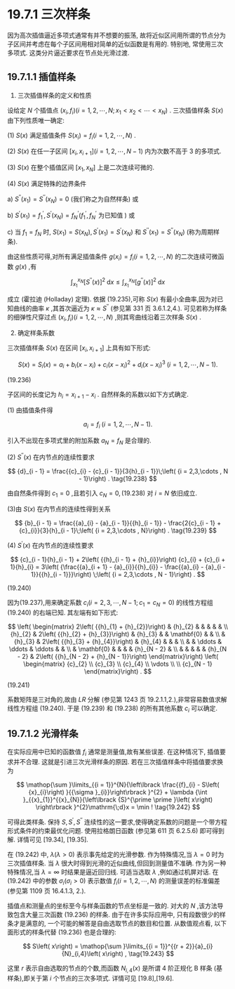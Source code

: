 # 19.7.1 三次样条

因为高次插值逼近多项式通常有并不想要的振荡, 故将近似区间用所谓的节点分为子区间并考虑在每个子区间用相对简单的近似函数是有用的. 特别地, 常使用三次多项式. 这类分片逼近要求在节点处光滑过渡.

## 19.7.1.1 插值样条

1. 三次插值样条的定义和性质

设给定 $N$ 个插值点 $\left( {{x}_{i},{f}_{i}}\right) \left( {i = 1,2,\cdots , N;{x}_{1} < {x}_{2} < \cdots  < {x}_{N}}\right)$ . 三次插值样条 $S\left( x\right)$ 由下列性质唯一确定:

(1) $S\left( x\right)$ 满足插值条件 $S\left( {x}_{i}\right)  = {f}_{i}\left( {i = 1,2,\cdots , N}\right)$ .

(2) $S\left( x\right)$ 在任一子区间 $\left\lbrack  {{x}_{i},{x}_{i + 1}}\right\rbrack  \left( {i = 1,2,\cdots , N - 1}\right)$ 内为次数不高于 3 的多项式.

(3) $S\left( x\right)$ 在整个插值区间 $\left\lbrack  {{x}_{1},{x}_{N}}\right\rbrack$ 上是二次连续可微的.

(4) $S\left( x\right)$ 满足特殊的边界条件

a) ${S}^{\prime \prime }\left( {x}_{1}\right)  = {S}^{\prime \prime }\left( {x}_{N}\right)  = 0$ (我们称之为自然样条) 或

b) ${S}^{\prime }\left( {x}_{1}\right)  = {f}_{1}^{\prime },{S}^{\prime }\left( {x}_{N}\right)  = {f}_{N}^{\prime }\left( {{f}_{1}^{\prime },{f}_{N}^{\prime }}\right.$ 为已知值 $)$ 或

c) 当 ${f}_{1} = {f}_{N}$ 时, $S\left( {x}_{1}\right)  = S\left( {x}_{N}\right) ,{S}^{\prime }\left( {x}_{1}\right)  = {S}^{\prime }\left( {x}_{N}\right)$ 和 ${S}^{\prime \prime }\left( {x}_{1}\right)  = {S}^{\prime \prime }\left( {x}_{N}\right)$ (称为周期样条).

由这些性质可得,对所有满足插值条件 $g\left( {x}_{i}\right)  = {f}_{i}\left( {i = 1,2,\cdots , N}\right)$ 的二次连续可微函数 $g\left( x\right)$ ,有

$$
{\int }_{{x}_{1}}^{{x}_{N}}{\left\lbrack  {S}^{\prime \prime }\left( x\right) \right\rbrack  }^{2}\mathrm{\;d}x \leq  {\int }_{{x}_{1}}^{{x}_{N}}{\left\lbrack  {g}^{\prime \prime }\left( x\right) \right\rbrack  }^{2}\mathrm{\;d}x \tag{19.235}
$$

成立 (霍拉迪 (Holladay) 定理). 依据 (19.235),可称 $S\left( x\right)$ 有最小全曲率,因为对已知曲线的曲率 $\kappa$ ,其首次逼近为 $\kappa  \approx  {S}^{\prime \prime }$ (参见第 331 页 3.6.1.2,4.). 可见若称为样条的细弹性尺穿过点 $\left( {{x}_{i},{f}_{i}}\right) \left( {i = 1,2,\cdots , N}\right)$ ,则其弯曲线沿着三次样条 $S\left( x\right)$ .

2. 确定样条系数

三次插值样条 $S\left( x\right)$ 在区间 $\left\lbrack  {{x}_{i},{x}_{i + 1}}\right\rbrack$ 上具有如下形式:

$$
S\left( x\right)  = {S}_{i}\left( x\right)  = {a}_{i} + {b}_{i}\left( {x - {x}_{i}}\right)  + {c}_{i}{\left( x - {x}_{i}\right) }^{2} + {d}_{i}{\left( x - {x}_{i}\right) }^{3}\;\left( {i = 1,2,\cdots , N - 1}\right) .
$$

(19.236)

子区间的长度记为 ${h}_{i} = {x}_{i + 1} - {x}_{i}$ . 自然样条的系数以如下方式确定.

(1) 由插值条件得

$$
{a}_{i} = {f}_{i}\;\left( {i = 1,2,\cdots , N - 1}\right) . \tag{19.237}
$$

引入不出现在多项式里的附加系数 ${a}_{N} = {f}_{N}$ 是合理的.

(2) ${S}^{\prime \prime }\left( x\right)$ 在内节点的连续性要求

$$
{d}_{i - 1} = \frac{{c}_{i} - {c}_{i - 1}}{3{h}_{i - 1}}\;\left( {i = 2,3,\cdots , N - 1}\right) . \tag{19.238}
$$

由自然条件得到 ${c}_{1} = 0$ ,且若引入 ${c}_{N} = 0,\left( {19.238}\right)$ 对 $i = N$ 依旧成立.

(3)由 $S\left( x\right)$ 在内节点的连续性得到关系

$$
{b}_{i - 1} = \frac{{a}_{i} - {a}_{i - 1}}{{h}_{i - 1}} - \frac{2{c}_{i - 1} + {c}_{i}}{3}{h}_{i - 1}\;\left( {i = 2,3,\cdots , N}\right) . \tag{19.239}
$$

(4) ${S}^{\prime }\left( x\right)$ 在内节点的连续性要求

$$
{c}_{i - 1}{h}_{i - 1} + 2\left( {{h}_{i - 1} + {h}_{i}}\right) {c}_{i} + {c}_{i + 1}{h}_{i} = 3\left( {\frac{{a}_{i + 1} - {a}_{i}}{{h}_{i}} - \frac{{a}_{i} - {a}_{i - 1}}{{h}_{i - 1}}}\right) \;\left( {i = 2,3,\cdots , N - 1}\right) .
$$

(19.240)

因为(19.237),用来确定系数 ${c}_{i}\left( {i = 2,3,\cdots , N - 1;{c}_{1} = {c}_{N} = 0}\right)$ 的线性方程组 (19.240) 的右端已知. 其左端有如下形式:

$$
\left( \begin{matrix} 2\left( {{h}_{1} + {h}_{2}}\right) & {h}_{2} & & & & & \\  {h}_{2} & 2\left( {{h}_{2} + {h}_{3}}\right) & {h}_{3} & & \mathbf{0} & & \\   & {h}_{3} & 2\left( {{h}_{3} + {h}_{4}}\right) & {h}_{4} & & & \\   & &  \ddots  &  \ddots  &  \ddots  & & \\   & \mathbf{0} & & & & {h}_{N - 2} & \\   & & & & & {h}_{N - 2} & 2\left( {{h}_{N - 2} + {h}_{N - 1}}\right)  \end{matrix}\right) \left( \begin{matrix} {c}_{2} \\  {c}_{3} \\  {c}_{4} \\  \vdots \\   \\  {c}_{N - 1} \end{matrix}\right) .
$$

(19.241)

系数矩阵是三对角的,故由 ${LR}$ 分解 (参见第 1243 页 19.2.1.1,2.),非常容易数值求解线性方程组 (19.240). 于是 (19.239) 和 (19.238) 的所有其他系数 ${c}_{i}$ 可以确定.

## 19.7.1.2 光滑样条

在实际应用中已知的函数值 ${f}_{i}$ 通常是测量值,故有某些误差. 在这种情况下, 插值要求并不合理. 这就是引进三次光滑样条的原因. 若在三次插值样条中将插值要求换为

$$
\mathop{\sum }\limits_{{i = 1}}^{N}{\left\lbrack  \frac{{f}_{i} - S\left( {x}_{i}\right) }{{\sigma }_{i}}\right\rbrack  }^{2} + \lambda {\int }_{{x}_{1}}^{{x}_{N}}{\left\lbrack  {S}^{\prime \prime }\left( x\right) \right\rbrack  }^{2}\mathrm{\;d}x = \min ! \tag{19.242}
$$

可得此类样条. 保持 $S,{S}^{\prime },{S}^{\prime \prime }$ 连续性的这一要求,使得确定系数的问题是一个带方程形式条件的约束最优化问题. 使用拉格朗日函数 (参见第 611 页 6.2.5.6) 即可得到解. 详情可见 [19.34], [19.35].

在 (19.242) 中, $\lambda \left( {\lambda  > 0}\right)$ 表示事先给定的光滑参数. 作为特殊情况,当 $\lambda  = 0$ 时为三次插值样条. 当 $\lambda$ 很大时得到光滑的近似曲线,但回到测量值不准确. 作为另一种特殊情况,当 $\lambda  = \infty$ 时结果是逼近回归线. 可适当选取 $\lambda$ ,例如通过机屏对话. 在 (19.242) 中的参数 ${\sigma }_{i}\left( {{\sigma }_{i} > 0}\right)$ 表示数值 ${f}_{i}\left( {i = 1,2,\cdots , N}\right)$ 的测量误差的标准偏差 (参见第 1109 页 16.4.1.3, 2.).

插值点和测量点的坐标至今与样条函数的节点坐标是一致的. 对大的 $N$ ,该方法导致包含大量三次函数 (19.236) 的样条. 由于在许多实际应用中, 只有段数很少的样条才是满意的, 一个可能的解答是自由选取节点的数目和位置. 从数值观点看, 以下面形式的样条代替 (19.236) 也是合理的:

$$
S\left( x\right)  = \mathop{\sum }\limits_{{i = 1}}^{{r + 2}}{a}_{i}{N}_{i,4}\left( x\right) , \tag{19.243}
$$

这里 $r$ 表示自由选取的节点的个数,而函数 ${N}_{i,4}\left( x\right)$ 是所谓 4 阶正规化 $\mathrm{B}$ 样条 (基样条),即关于第 $i$ 个节点的三次多项式. 详情可见 [19.8],[19.6].
